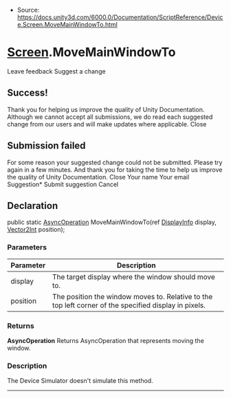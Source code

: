 * Source: https://docs.unity3d.com/6000.0/Documentation/ScriptReference/Device.Screen.MoveMainWindowTo.html

#  [Screen](https://docs.unity3d.com/6000.0/Documentation/ScriptReference/Device.Screen.html).MoveMainWindowTo
Leave feedback
Suggest a change
## Success!
Thank you for helping us improve the quality of Unity Documentation. Although we cannot accept all submissions, we do read each suggested change from our users and will make updates where applicable.
Close
## Submission failed
For some reason your suggested change could not be submitted. Please <a>try again</a> in a few minutes. And thank you for taking the time to help us improve the quality of Unity Documentation.
Close
Your name Your email Suggestion* Submit suggestion
Cancel
## Declaration
public static [AsyncOperation](https://docs.unity3d.com/6000.0/Documentation/ScriptReference/AsyncOperation.html) MoveMainWindowTo(ref [DisplayInfo](https://docs.unity3d.com/6000.0/Documentation/ScriptReference/DisplayInfo.html) display, [Vector2Int](https://docs.unity3d.com/6000.0/Documentation/ScriptReference/Vector2Int.html) position); 
### Parameters
Parameter | Description  
---|---  
display | The target display where the window should move to.  
position | The position the window moves to. Relative to the top left corner of the specified display in pixels.  
### Returns
**AsyncOperation** Returns AsyncOperation that represents moving the window. 
### Description
The Device Simulator doesn't simulate this method.
* * *
